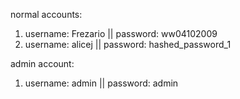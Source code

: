 normal accounts:
1) username: Frezario || password: ww04102009
2) username: alicej || password: hashed_password_1

admin account:
1) username: admin || password: admin